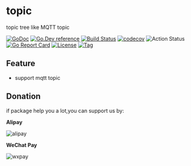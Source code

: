 # topic

topic tree like MQTT topic

[![GoDoc](https://godoc.org/github.com/things-go/topic?status.svg)](https://godoc.org/github.com/things-go/topic)
[![Go.Dev reference](https://img.shields.io/badge/go.dev-reference-blue?logo=go&logoColor=white)](https://pkg.go.dev/github.com/things-go/topic?tab=doc)
[![Build Status](https://www.travis-ci.com/things-go/topic.svg?branch=master)](https://www.travis-ci.com/things-go/topic)
[![codecov](https://codecov.io/gh/things-go/topic/branch/master/graph/badge.svg)](https://codecov.io/gh/things-go/topic)
![Action Status](https://github.com/things-go/topic/workflows/Go/badge.svg)
[![Go Report Card](https://goreportcard.com/badge/github.com/things-go/topic)](https://goreportcard.com/report/github.com/things-go/topic)
[![License](https://img.shields.io/github/license/things-go/topic)](https://github.com/things-go/topic/raw/master/LICENSE)
[![Tag](https://img.shields.io/github/v/tag/things-go/topic)](https://github.com/things-go/topic/tags)

## Feature

- support mqtt topic

## Donation

if package help you a lot,you can support us by:

**Alipay**

![alipay](https://github.com/thinkgos/thinkgos/blob/master/asserts/alipay.jpg)

**WeChat Pay**

![wxpay](https://github.com/thinkgos/thinkgos/blob/master/asserts/wxpay.jpg)